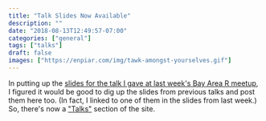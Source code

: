 ```yaml
---
title: "Talk Slides Now Available"
description: ""
date: "2018-08-13T12:49:57-07:00"
categories: ["general"]
tags: ["talks"]
draft: false
images: ["https://enpiar.com/img/tawk-amongst-yourselves.gif"]
---
```


In putting up the [slides for the talk I gave at last week's Bay Area R meetup](/talks/api-in-r/), I figured it would be good to dig up the slides from previous talks and post them here too. (In fact, I linked to one of them in the slides from last week.) So, there's now a ["Talks"](/talks/) section of the site. 

